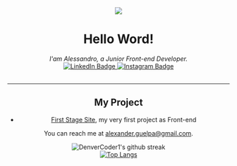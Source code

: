 
<div align="center">
  <div id="header" align="center">
  <img src="https://camo.githubusercontent.com/62da68eb62b1e5f175f7d1f0191dd89a653d7908feb22d37d4a0ab07365d6791/68747470733a2f2f6d656469612e67697068792e636f6d2f6d656469612f4d3967624264396e6244724f5475314d71782f67697068792e676966"/>
</div>
<div id="hello" align="center">
  <h1>Hello Word!</h1>
  <em>I'am Alessandro, a Junior Front-end Developer.</em>
<div id="badges">
  <a href="https://www.linkedin.com/in/alessandro-guelpa-6434551b4">
    <img src="https://img.shields.io/badge/LinkedIn-blue?style=for-the-badge&logo=linkedin&logoColor=white" alt="LinkedIn Badge"/>
  </a>
<a href="https://www.instagram.com/ale.guelpa/">
    <img src="https://img.shields.io/badge/Instagram-E4405F?style=for-the-badge&logo=instagram&logoColor=white" alt="Instagram Badge"/>
  </a>
</div>
  <img src="https://komarev.com/ghpvc/?AlessandroGuelpa&style=flat-square&color=blue" alt=""/>

  </div>
<br/>

---
## My Project

* [First Stage Site](https://alessandroguelpa.github.io/First-Stage-Site/), my very first project as Front-end

You can reach me at <alexander.guelpa@gmail.com>.


![DenverCoder1's github streak](https://github-readme-streak-stats.herokuapp.com/?user=AlessandroGuelpa&theme=blue-green)
<br>
[![Top Langs](https://github-readme-stats.vercel.app/api/top-langs/?username=AlessandroGuelpa&layout=compact)](https://github.com/anuraghazra/github-readme-stats)

  </div>
